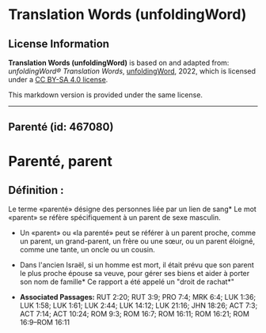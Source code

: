 # Translation Words (unfoldingWord)

## License Information

**Translation Words (unfoldingWord)** is based on and adapted from: _unfoldingWord® Translation Words_, [unfoldingWord](https://unfoldingword.org/utw), 2022, which is licensed under a [CC BY-SA 4.0 license](https://creativecommons.org/licenses/by-sa/4.0/legalcode.en).

This markdown version is provided under the same license.



--------------------------------

## Parenté (id: 467080)

Parenté, parent
===============

Définition :
------------

Le terme «parenté» désigne des personnes liée par un lien de sang\* Le mot «parent» se réfère spécifiquement à un parent de sexe masculin.

* Un «parent» ou «la parenté» peut se référer à un parent proche, comme un parent, un grand\-parent, un frère ou une sœur, ou un parent éloigné, comme une tante, un oncle ou un cousin.
* Dans l'ancien Israël, si un homme est mort, il était prévu que son parent le plus proche épouse sa veuve, pour gérer ses biens et aider à porter son nom de famille\* Ce rapport a été appelé un "droit de rachat\*"

* **Associated Passages:** RUT 2:20; RUT 3:9; PRO 7:4; MRK 6:4; LUK 1:36; LUK 1:58; LUK 1:61; LUK 2:44; LUK 14:12; LUK 21:16; JHN 18:26; ACT 7:3; ACT 7:14; ACT 10:24; ROM 9:3; ROM 16:7; ROM 16:11; ROM 16:21; ROM 16:9–ROM 16:11

